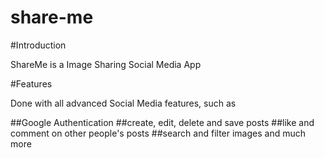 # share-me

#Introduction

ShareMe is a Image Sharing Social Media App

#Features

Done with all advanced Social Media features, such as

##Google Authentication
##create, edit, delete and save posts
##like and comment on other people's posts
##search and filter images and much more



